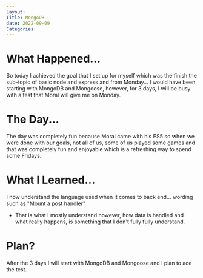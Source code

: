 ```yaml
---
Layout:
Title: MongoDB
date: 2022-09-09
Categories:
--- 
```


# What Happened...

So today I achieved the goal that I set up for myself which was the finish the sub-topic of basic node and express and from Monday... I would have been starting with MongoDB and Mongoose, however, for 3 days, I will be busy with a test that Moral will give me on Monday.

# The Day...

The day was completely fun because Moral came with his PS5 so when we were done with our goals, not all of us, some of us played some games and that was completely fun and enjoyable which is a refreshing way to spend some Fridays.

# What I Learned...

I now understand the language used when it comes to back end... wording such as "Mount a post handler"
- That is what I mostly understand however, how data is handled and what really happens, is something that I don't fully fully understand.

# Plan?
After the 3 days I will start with MongoDB and Mongoose and I plan to ace the test.